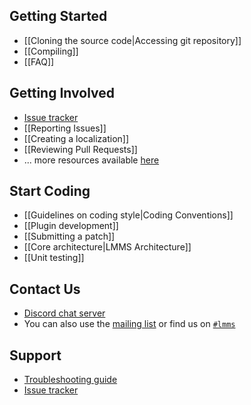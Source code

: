 ## Getting Started

 * [[Cloning the source code|Accessing git repository]]
 * [[Compiling]]  
 * [[FAQ]]

## Getting Involved

 * [Issue tracker](../issues)
 * [[Reporting Issues]]
 * [[Creating a localization]]
 * [[Reviewing Pull Requests]]
 * ... more resources available [here](https://lmms.io/get-involved/)

## Start Coding

 * [[Guidelines on coding style|Coding Conventions]]  
 * [[Plugin development]]  
 * [[Submitting a patch]]
 * [[Core architecture|LMMS Architecture]]  
 * [[Unit testing]]

## Contact Us
 * [Discord chat server](https://lmms.io/chat)
 * You can also use the [mailing list](http://lists.sourceforge.net/lists/listinfo/lmms-devel) or find us on [`#lmms`](irc://chat.freenode.net/#lmms)


## Support
 * [Troubleshooting guide](Troubleshooting)
 * [Issue tracker](https://github.com/LMMS/lmms/issues)

